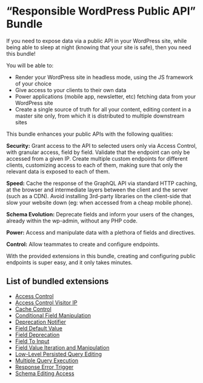 # “Responsible WordPress Public API” Bundle

If you need to expose data via a public API in your WordPress site, while being able to sleep at night (knowing that your site is safe), then you need this bundle!

You will be able to:

- Render your WordPress site in headless mode, using the JS framework of your choice
- Give access to your clients to their own data
- Power applications (mobile app, newsletter, etc) fetching data from your WordPress site
- Create a single source of truth for all your content, editing content in a master site only, from which it is distributed to multiple downstream sites

This bundle enhances your public APIs with the following qualities:

**Security:** Grant access to the API to selected users only via Access Control, with granular access, field by field. Validate that the endpoint can only be accessed from a given IP. Create multiple custom endpoints for different clients, customizing access to each of them, making sure that only the relevant data is exposed to each of them.

**Speed:** Cache the response of the GraphQL API via standard HTTP caching, at the browser and intermediate layers between the client and the server (such as a CDN). Avoid installing 3rd-party libraries on the client-side that slow your website down (eg: when accessed from a cheap mobile phone).

**Schema Evolution:** Deprecate fields and inform your users of the changes, already within the wp-admin, without any PHP code.

**Power:** Access and manipulate data with a plethora of fields and directives.

**Control:** Allow teammates to create and configure endpoints.

With the provided extensions in this bundle, creating and configuring public endpoints is super easy, and it only takes minutes.

## List of bundled extensions

- [Access Control](../../../../../extensions/access-control/docs/modules/access-control/en.md)
- [Access Control Visitor IP](../../../../../extensions/access-control-visitor-ip/docs/modules/access-control-visitor-ip/en.md)
- [Cache Control](../../../../../extensions/cache-control/docs/modules/cache-control/en.md)
- [Conditional Field Manipulation](../../../../../extensions/conditional-field-manipulation/docs/modules/conditional-field-manipulation/en.md)
- [Deprecation Notifier](../../../../../extensions/deprecation-notifier/docs/modules/deprecation-notifier/en.md)
- [Field Default Value](../../../../../extensions/field-default-value/docs/modules/field-default-value/en.md)
- [Field Deprecation](../../../../../extensions/field-deprecation/docs/modules/field-deprecation/en.md)
- [Field To Input](../../../../../extensions/field-to-input/docs/modules/field-to-input/en.md)
- [Field Value Iteration and Manipulation](../../../../../extensions/field-value-iteration-and-manipulation/docs/modules/field-value-iteration-and-manipulation/en.md)
- [Low-Level Persisted Query Editing](../../../../../extensions/low-level-persisted-query-editing/docs/modules/low-level-persisted-query-editing/en.md)
- [Multiple Query Execution](../../../../../extensions/multiple-query-execution/docs/modules/multiple-query-execution/en.md)
- [Response Error Trigger](../../../../../extensions/response-error-trigger/docs/modules/response-error-trigger/en.md)
- [Schema Editing Access](../../../../../extensions/schema-editing-access/docs/modules/schema-editing-access/en.md)

<!-- ## Tutorial lessons powered by the “Responsible WordPress Public API” Bundle

- [Searching WordPress data](../../../../../docs/tutorial/searching-wordpress-data/en.md)
- [Complementing WP-CLI](../../../../../docs/tutorial/complementing-wp-cli/en.md)
- [Mapping JS components to (Gutenberg) blocks](../../../../../docs/tutorial/mapping-js-components-to-gutenberg-blocks/en.md) -->
